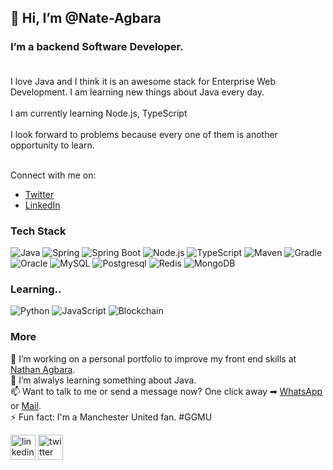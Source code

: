 ## 👋 Hi, I’m @Nate-Agbara

### I’m a backend Software Developer. <br> <br>
I love Java and I think it is an awesome stack for Enterprise Web Development. I am learning new things about Java every day. <br> <br>
I am currently learning Node.js, TypeScript<br> <br>
I look forward to problems because every one of them is another opportunity to learn. <br> <br>

Connect with me on: <br>
* [Twitter](https://twitter.com/AgbaraNathan)
* [LinkedIn](https://www.linkedin.com/in/nathan-agbara/)

### Tech Stack
![Java](https://img.shields.io/badge/-java-9cf?&style=for-the-badge&logo=java&logoColor=black)
![Spring](https://img.shields.io/badge/-spring-green?&style=for-the-badge&logo=spring&logoColor=black) 
![Spring Boot](https://img.shields.io/badge/-springboot-brightgreen?&style=for-the-badge&logo=springboot&logoColor=black)
![Node.js](https://img.shields.io/badge/-node-green?&style=for-the-badge&logo=node&logoColor=black) 
![TypeScript](https://img.shields.io/badge/-typescript-blue?&style=for-the-badge&logo=typescript&logoColor=white)
![Maven](https://img.shields.io/badge/-maven-yellow?&style=for-the-badge&logo=maven&logoColor=black)
![Gradle](https://img.shields.io/badge/-gradle-yellowgreen?&style=for-the-badge&logo=gradle&logoColor=black)<br>
![Oracle](https://img.shields.io/badge/-oracle-white?&style=for-the-badge&logo=oracle&logoColor=red)
![MySQL](https://img.shields.io/badge/-mysql-white?&style=for-the-badge&logo=mysql&logoColor=blue)
![Postgresql](https://img.shields.io/badge/-postgres-white?&style=for-the-badge&logo=postgresql&logoColor=blue)
![Redis](https://img.shields.io/badge/-redis-red?&style=for-the-badge&logo=redis&logoColor=blue)
![MongoDB](https://img.shields.io/badge/-mongodb-green?&style=for-the-badge&logo=mongodb&logoColor=blue)

### Learning..
![Python](https://img.shields.io/badge/-python-white?&style=for-the-badge&logo=python&logoColor=blue)
![JavaScript](https://img.shields.io/badge/-javascript-F7DF1E?&style=for-the-badge&logo=javascript&logoColor=black)
![Blockchain](https://img.shields.io/badge/-blockchain-important?&style=for-the-badge&logo=web3&logoColor=blue)

### More
🔭 I’m working on a personal portfolio to improve my front end skills at [Nathan Agbara](https://nathan-agbara.vercel.app/). <br>
🌱 I’m alwalys learning something about Java. <br>
📫 Want to talk to me or send a message now? One click away ➡ [WhatsApp](https://wa.me/2348135825903) or [Mail](mailto:agbaranath@gmail.com). <br>
⚡ Fun fact: I'm a Manchester United fan. #GGMU <br>

[<img src='https://cdn.jsdelivr.net/npm/simple-icons@3.0.1/icons/linkedin.svg' alt='linkedin' height='40'>](https://www.linkedin.com/in/nathan-agbara/) [<img src='https://cdn.jsdelivr.net/npm/simple-icons@3.0.1/icons/twitter.svg' alt='twitter' height='40'>](https://twitter.com/AgbaraNathan)

   
<!---
Nate-Agbara/Nate-Agbara is a ✨ special ✨ repository because its `README.md` (this file) appears on your GitHub profile.
You can click the Preview link to take a look at your changes.
--->
